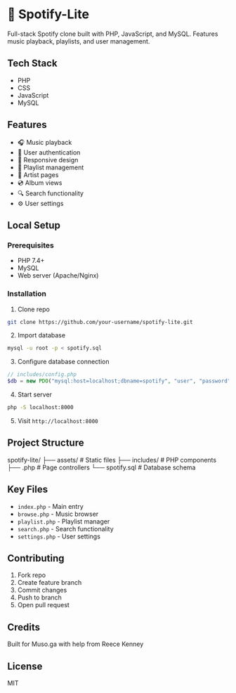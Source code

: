 # 🎵 Spotify-Lite

Full-stack Spotify clone built with PHP, JavaScript, and MySQL. Features music playback, playlists, and user management.

## Tech Stack
- PHP 
- CSS 
- JavaScript 
- MySQL

## Features
- 🎧 Music playback
- 👤 User authentication
- 📱 Responsive design
- 📑 Playlist management
- 🎸 Artist pages
- 💿 Album views
- 🔍 Search functionality
- ⚙️ User settings

## Local Setup

### Prerequisites
- PHP 7.4+
- MySQL
- Web server (Apache/Nginx)

### Installation
1. Clone repo
```bash
git clone https://github.com/your-username/spotify-lite.git
```

2. Import database
```bash
mysql -u root -p < spotify.sql
```

3. Configure database connection
```php
// includes/config.php
$db = new PDO("mysql:host=localhost;dbname=spotify", "user", "password");
```

4. Start server
```bash
php -S localhost:8000
```

5. Visit `http://localhost:8000`

## Project Structure
  spotify-lite/
  ├── assets/ # Static files
  ├── includes/ # PHP components
  ├── .php # Page controllers
  └── spotify.sql # Database schema

  
## Key Files
- `index.php` - Main entry
- `browse.php` - Music browser
- `playlist.php` - Playlist manager
- `search.php` - Search functionality
- `settings.php` - User settings

## Contributing
1. Fork repo
2. Create feature branch
3. Commit changes
4. Push to branch
5. Open pull request

## Credits
Built for Muso.ga with help from Reece Kenney

## License
MIT
